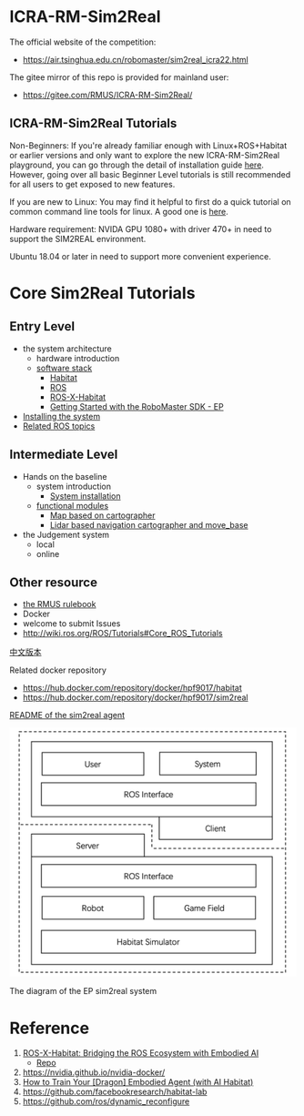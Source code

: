 # ICRA-RM-Sim2Real

The official website of the competition: 
- https://air.tsinghua.edu.cn/robomaster/sim2real_icra22.html

The gitee mirror of this repo is provided for mainland user:
- https://gitee.com/RMUS/ICRA-RM-Sim2Real/
## ICRA-RM-Sim2Real Tutorials

Non-Beginners: If you're already familiar enough with Linux+ROS+Habitat or earlier versions and only want to explore the new ICRA-RM-Sim2Real playground, you can go through the detail of installation guide [here](./README_CN.md). However, going over all basic Beginner Level tutorials is still recommended for all users to get exposed to new features.

If you are new to Linux: You may find it helpful to first do a quick tutorial on common command line tools for linux. A good one is [here](http://www.ee.surrey.ac.uk/Teaching/Unix/).

Hardware requirement: NVIDA GPU 1080+ with driver 470+ in need to support the SIM2REAL environment.

Ubuntu 18.04 or later in need to support more convenient experience.

# Core Sim2Real Tutorials

## Entry Level

- the system architecture
  - hardware introduction
  - [software stack](./Tutorial.md)
    - [Habitat](https://github.com/facebookresearch/habitat-sim)
    - [ROS](http://wiki.ros.org/ROS/Tutorials)
      <!-- - briefly introduction
      - SLAM -->
    - [ROS-X-Habitat](https://github.com/ericchen321/ros_x_habitat)
    - [Getting Started with the RoboMaster SDK - EP](https://robomaster-dev.readthedocs.io/en/latest/python_sdk/beginner_ep.html)
- [Installing the system](./docker_sim2real/sim2real-install-guide.md)
- [Related ROS topics](./Tutorial.md#22ros接口)
<!-- - Optional remote control -->
   <!-- log -->
   <!-- Judgement Score -->
<!-- - etc -->

## Intermediate Level

- Hands on the baseline
  - system introduction
    - [System installation](./docker_sim2real/sim2real-install-guide.md)
  - [functional modules](./Tutorial.md)
    - [Map based on cartographer](./Tutorial.md)
      <!-- RTAB Navi -->
    - [Lidar based navigation cartographer and move_base](./Tutorial.md)
    <!-- Digital CV -->
    <!-- box grasp/put -->
- the Judgement system
  - local
   <!-- blocks Nums in need -->
   <!-- report cpu high -->
   <!-- debug toolchain -->
   <!--     log -->
   <!--     rgb/depth log optional recording -->
  - online

## Other resource

- [the RMUS rulebook](https://mp.weixin.qq.com/s/nbrXrqv94Kw7df-lRw7ybA)
- Docker
- welcome to submit Issues
- http://wiki.ros.org/ROS/Tutorials#Core_ROS_Tutorials

[中文版本](./README_CN.md)

Related docker repository
- https://hub.docker.com/repository/docker/hpf9017/habitat
- https://hub.docker.com/repository/docker/hpf9017/sim2real

[README of the sim2real agent](./docker_sim2real/README.md)

![arch of the EP sim2real system](./assets/arch-EP-sim2real.png)

The diagram of the EP sim2real system

# Reference

1. [ROS-X-Habitat: Bridging the ROS Ecosystem with Embodied AI](https://arxiv.org/abs/2109.07703)
   - [Repo](https://github.com/ericchen321/ros_x_habitat)
2. https://nvidia.github.io/nvidia-docker/
3. [How to Train Your [Dragon] Embodied Agent (with AI Habitat)](https://aihabitat.org/tutorial/2020/)
4. https://github.com/facebookresearch/habitat-lab
5. https://github.com/ros/dynamic_reconfigure



